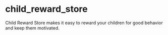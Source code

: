 # child_reward_store
Child Reward Store makes it easy to reward your children for good behavior and keep them motivated.
